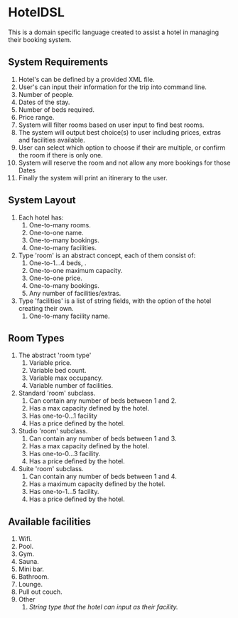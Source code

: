 # HotelDSL
This is a domain specific language created to assist a hotel in managing their booking system.

## System Requirements
1. Hotel's can be defined by a provided XML file.
1. User's can input their information for the trip into command line.
1. Number of people.
1. Dates of the stay.
1. Number of beds required.
1. Price range.
1. System will filter rooms based on user input to find best rooms.
1. The system will output best choice(s) to user including prices, extras and facilities available.
1. User can select which option to choose if their are multiple, or confirm the room if there is only one.
1. System will reserve the room and not allow any more bookings for those Dates
1. Finally the system will print an itinerary to the user.

## System Layout
1. Each hotel has:
    1. One-to-many rooms.
    1. One-to-one name.
    1. One-to-many bookings.
    2. One-to-many facilities.
1. Type 'room' is an abstract concept, each of them consist of:
    1. One-to-1...4 beds, .
    1. One-to-one maximum capacity.
    1. One-to-one price.
    1. One-to-many bookings.
    1. Any number of facilities/extras.
1. Type 'facilities' is a list of string fields, with the option of the hotel creating their own.
    1. One-to-many facility name.

## Room Types
1. The abstract 'room type'
    1. Variable price.
    1. Variable bed count.
    1. Variable max occupancy.
    1. Variable number of facilities.
1. Standard 'room' subclass.
    1. Can contain any number of beds between 1 and 2.
    1. Has a max capacity defined by the hotel.
    1. Has one-to-0...1 facility
    1. Has a price defined by the hotel.
1. Studio 'room' subclass.
    1. Can contain any number of beds between 1 and 3.
    1. Has a max capacity defined by the hotel.
    1. Has one-to-0...3 facility.
    1. Has a price defined by the hotel.
1. Suite 'room' subclass.
    1. Can contain any number of beds between 1 and 4.
    1. Has a maximum capacity defined by the hotel.
    1. Has one-to-1...5 facility.
    1. Has a price defined by the hotel.

## Available facilities
1. Wifi.
1. Pool.
1. Gym.
1. Sauna.
1. Mini bar.
1. Bathroom.
1. Lounge.
1. Pull out couch.
1. Other
    1. *String type that the hotel can input as their facility.*
